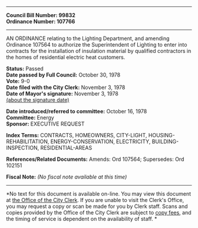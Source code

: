 * * * * *  
  
**Council Bill Number: [](#h0)[](#h2)99832**   
**Ordinance Number: 107766**  
  
* * * * *  
  
AN ORDINANCE relating to the Lighting Department, and amending Ordinance 107564 to authorize the Superintendent of Lighting to enter into contracts for the installation of insulation material by qualified contractors in the homes of residential electric heat customers.  
  
**Status:** Passed   
**Date passed by Full Council:** October 30, 1978   
**Vote:** 9-0   
**Date filed with the City Clerk:** November 3, 1978   
**Date of Mayor's signature:** November 3, 1978   
[(about the signature date)](/~public/approvaldate.htm)   
  
  
**Date introduced/referred to committee:** October 16, 1978   
**Committee:** Energy   
**Sponsor:** EXECUTIVE REQUEST   
  
**Index Terms:** CONTRACTS, HOMEOWNERS, CITY-LIGHT, HOUSING-REHABILITATION, ENERGY-CONSERVATION, ELECTRICITY, BUILDING-INSPECTION, RESIDENTIAL-AREAS  
  
**References/Related Documents:** Amends: Ord 107564; Supersedes: Ord 102151  
  
**Fiscal Note:** *(No fiscal note available at this time)*  
  
* * * * *  
  
*No text for this document is available on-line. You may view this document at [the Office of the City Clerk](http://www.seattle.gov/leg/clerk/contactUs.htm). If you are unable to visit the Clerk's Office, you may request a copy or scan be made for you by Clerk staff. Scans and copies provided by the Office of the City Clerk are subject to [copy fees](http://clerk.seattle.gov/~public/clerkfees.htm), and the timing of service is dependent on the availability of staff. *  
  
  
